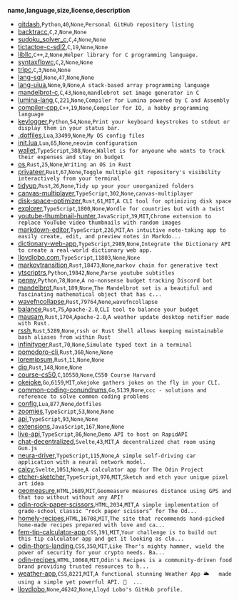 __name,language,size,license,description__
* [gitdash](https://github.com/lloydlobo/gitdash),`Python`,`40`,`None`,`Personal GitHub repository listing`
* [backtracc](https://github.com/lloydlobo/backtracc),`C`,`2`,`None`,`None`
* [sudoku_solver_c](https://github.com/lloydlobo/sudoku_solver_c),`C`,`4`,`None`,`None`
* [tictactoe-c-sdl2](https://github.com/lloydlobo/tictactoe-c-sdl2),`C`,`19`,`None`,`None`
* [libllc](https://github.com/lloydlobo/libllc),`C++`,`2`,`None`,`Helper library for C programming language.`
* [syntaxflowc](https://github.com/lloydlobo/syntaxflowc),`C`,`2`,`None`,`None`
* [tripc](https://github.com/lloydlobo/tripc),`C`,`3`,`None`,`None`
* [lang-sql](https://github.com/lloydlobo/lang-sql),`None`,`47`,`None`,`None`
* [lang-uiua](https://github.com/lloydlobo/lang-uiua),`None`,`9`,`None`,`A stack-based array programming language`
* [mandelbrot-c](https://github.com/lloydlobo/mandelbrot-c),`C`,`43`,`None`,`mandlebrot set image generator in C`
* [lumina-lang](https://github.com/lloydlobo/lumina-lang),`C`,`221`,`None`,`Compiler for Lumina powered by C and Assembly`
* [compiler-cpp](https://github.com/lloydlobo/compiler-cpp),`C++`,`19`,`None`,`Compiler for IO, a hobby programming language`
* [keylogger](https://github.com/lloydlobo/keylogger),`Python`,`54`,`None`,`Print your keyboard keystrokes to stdout or display them in your status bar.`
* [.dotfiles](https://github.com/lloydlobo/.dotfiles),`Lua`,`33499`,`None`,`My OS config files`
* [init.lua](https://github.com/lloydlobo/init.lua),`Lua`,`65`,`None`,`neovim configuration`
* [wallet](https://github.com/lloydlobo/wallet),`TypeScript`,`388`,`None`,`Wallet is for anyoune who wants to track their expenses and stay on budget`
* [os](https://github.com/lloydlobo/os),`Rust`,`25`,`None`,`Writing an OS in Rust`
* [privateer](https://github.com/lloydlobo/privateer),`Rust`,`67`,`None`,`Toggle multiple git repository's visibility interactively from your terminal`
* [tidyup](https://github.com/lloydlobo/tidyup),`Rust`,`26`,`None`,`Tidy up your your unorganized folders`
* [canvas-multiplayer](https://github.com/lloydlobo/canvas-multiplayer),`TypeScript`,`302`,`None`,`canvas-multiplayer`
* [disk-space-optimizer](https://github.com/lloydlobo/disk-space-optimizer),`Rust`,`61`,`MIT`,`A CLI tool for optimizing disk space`
* [explorer](https://github.com/lloydlobo/explorer),`TypeScript`,`1800`,`None`,`Wordle for countries but with a twist`
* [youtube-thumbnail-hunter](https://github.com/lloydlobo/youtube-thumbnail-hunter),`JavaScript`,`39`,`MIT`,`Chrome extension to replace YouTube video thumbnails with random images`
* [markdown-editor](https://github.com/lloydlobo/markdown-editor),`TypeScript`,`226`,`MIT`,`An intuitive note-taking app to easily create, edit, and preview notes in Markdo...`
* [dictionary-web-app](https://github.com/lloydlobo/dictionary-web-app),`TypeScript`,`2989`,`None`,`Integrate the Dictionary API to create a real-world dictionary web app.`
* [lloydlobo.com](https://github.com/lloydlobo/lloydlobo.com),`TypeScript`,`11803`,`None`,`None`
* [markovtransition](https://github.com/lloydlobo/markovtransition),`Rust`,`18473`,`None`,`markov chain for generative text`
* [ytscriptrs](https://github.com/lloydlobo/ytscriptrs),`Python`,`19842`,`None`,`Parse youtube subtitles`
* [penny](https://github.com/lloydlobo/penny),`Python`,`78`,`None`,`A no-nonsense budget tracking Discord bot`
* [mandelbrot](https://github.com/lloydlobo/mandelbrot),`Rust`,`189`,`None`,`The Mandelbrot set is a beautiful and fascinating mathematical object that has c...`
* [wavefncollapse](https://github.com/lloydlobo/wavefncollapse),`Rust`,`79764`,`None`,`wavefncollapse`
* [balance](https://github.com/lloydlobo/balance),`Rust`,`75`,`Apache-2.0`,`CLI tool to balance your budget`
* [mausam](https://github.com/lloydlobo/mausam),`Rust`,`1704`,`Apache-2.0`,`A weather update desktop notifier made with Rust.`
* [rssh](https://github.com/lloydlobo/rssh),`Rust`,`5289`,`None`,`rssh or Rust Shell allows keeping maintainable bash aliases from within Rust`
* [infinityper](https://github.com/lloydlobo/infinityper),`Rust`,`70`,`None`,`Simulate typed text in a terminal`
* [pomodoro-cli](https://github.com/lloydlobo/pomodoro-cli),`Rust`,`368`,`None`,`None`
* [loremipsum](https://github.com/lloydlobo/loremipsum),`Rust`,`11`,`None`,`None`
* [dio](https://github.com/lloydlobo/dio),`Rust`,`148`,`None`,`None`
* [course-cs50](https://github.com/lloydlobo/course-cs50),`C`,`10550`,`None`,`CS50 Course Harvard`
* [okejoke](https://github.com/lloydlobo/okejoke),`Go`,`6159`,`MIT`,`okejoke gathers jokes on the fly in your CLI.`
* [common-coding-conundrums](https://github.com/lloydlobo/common-coding-conundrums),`Go`,`5139`,`None`,`ccc - solutions and reference to solve common coding problems`
* [config](https://github.com/lloydlobo/config),`Lua`,`877`,`None`,`dotfiles`
* [zoomies](https://github.com/lloydlobo/zoomies),`TypeScript`,`53`,`None`,`None`
* [api](https://github.com/lloydlobo/api),`TypeScript`,`93`,`None`,`None`
* [extensions](https://github.com/lloydlobo/extensions),`JavaScript`,`167`,`None`,`None`
* [live-api](https://github.com/lloydlobo/live-api),`TypeScript`,`86`,`None`,`Demo API to host on RapidAPI`
* [chat-decentralized](https://github.com/lloydlobo/chat-decentralized),`Svelte`,`43`,`MIT`,`A decentralized chat room using Gun.js`
* [neura-driver](https://github.com/lloydlobo/neura-driver),`TypeScript`,`115`,`None`,`A simple self-driving car application with a neural network model.`
* [calcy](https://github.com/lloydlobo/calcy),`Svelte`,`1051`,`None`,`A calculator app for The Odin Project`
* [etcher-sketcher](https://github.com/lloydlobo/etcher-sketcher),`TypeScript`,`976`,`MIT`,`Sketch and etch your unique pixel art idea`
* [geomeasure](https://github.com/lloydlobo/geomeasure),`HTML`,`1689`,`MIT`,`Geomeasure measures distance using GPS and that too without without any API!`
* [odin-rock-paper-scissors](https://github.com/lloydlobo/odin-rock-paper-scissors),`HTML`,`2034`,`MIT`,`A simple implementation of grade-school classic “rock paper scissors” for The Od...`
* [homely-recipes](https://github.com/lloydlobo/homely-recipes),`HTML`,`16708`,`MIT`,`The site that recommends hand-picked home-made recipes prepared with love and ca...`
* [fem-tip-calculator-app](https://github.com/lloydlobo/fem-tip-calculator-app),`CSS`,`191`,`MIT`,`Your challenge is to build out this tip calculator app and get it looking as clo...`
* [odin-thors-landing](https://github.com/lloydlobo/odin-thors-landing),`CSS`,`350`,`MIT`,`Like Thor's mighty hammer, wield the power of security for your crypto needs. Ba...`
* [odin-recipes](https://github.com/lloydlobo/odin-recipes),`HTML`,`10068`,`MIT`,`Odin's Recipes is a community-driven food brand providing trusted resources to h...`
* [weather-app](https://github.com/lloydlobo/weather-app),`CSS`,`8221`,`MIT`,`A functional stunning Weather App 🌥️   made using a simple yet powerful API. 👀  ...`
* [lloydlobo](https://github.com/lloydlobo/lloydlobo),`None`,`46242`,`None`,`Lloyd Lobo's GitHub profile.`
